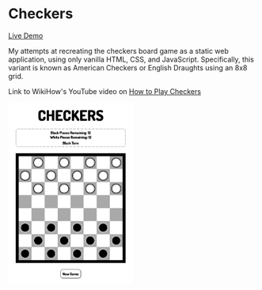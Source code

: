 # Checkers

[Live Demo](https://yhussain8.github.io/checkers/)

My attempts at recreating the checkers board game as a static web application, using only vanilla HTML, CSS, and JavaScript. Specifically, this variant is known as American Checkers or English Draughts using an 8x8 grid.

Link to WikiHow's YouTube video on [How to Play Checkers](https://www.youtube.com/watch?v=MOW9k_C4vFU)

<img src="img/screenshot.png" height="50%" width="50%" />
